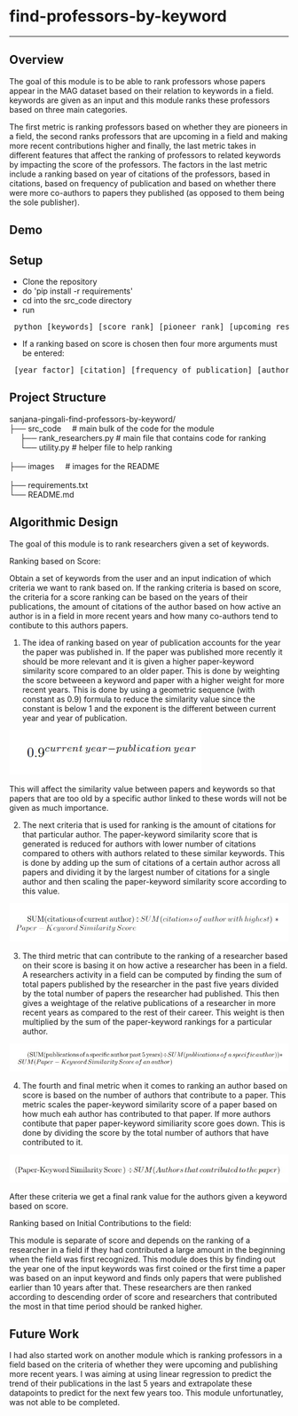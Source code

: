 # find-professors-by-keyword
-----------------------------
Overview
-----------------------------
The goal of this module is to be able to rank professors whose papers appear in the MAG dataset based on their relation to keywords in a field. keywords are given as an input and this module ranks these professors based on three main categories. 

The first metric is ranking professors based on whether they are pioneers in a field, the second ranks professors that are upcoming in a field and making more recent contributions higher and finally, the last metric takes in different features that affect the ranking of professors to related keywords by impacting the score of the professors. The factors in the last metric include a ranking based on year of citations of the professors, based in citations, based on frequency of publication and based on whether there were more co-authors to papers they published (as opposed to them being the sole publisher).
<br/>

Demo
-----------------------------

Setup
-----------------------------
- Clone the repository
- do 'pip install -r requirements'
- cd into the src_code directory
- run
<pre> python [keywords] [score rank] [pioneer rank] [upcoming researcher rank] </pre>
- If a ranking based on score is chosen then four more arguments must be entered:
<pre> [year factor] [citation] [frequency of publication] [author count] </pre>
Project Structure
-----------------------------
sanjana-pingali-find-professors-by-keyword/
</br>
├── src_code    &nbsp;   &nbsp;                                  # main bulk of the code for the module </br> 
&nbsp;   &nbsp;   &nbsp;├── rank_researchers.py    # main file that contains code for ranking </br> 
&nbsp;   &nbsp;   &nbsp;└── utility.py             # helper file to help ranking  </br>  
├── images    &nbsp;   &nbsp;                                  # images for the README </br>  
├── requirements.txt </br>
└── README.md </br>

Algorithmic Design
-----------------------------
The goal of this module is to rank researchers given a set of keywords.

Ranking based on Score: </br>

Obtain a set of keywords from the user and an input indication of which criteria we want to rank based on. If the ranking criteria is based on score,  the criteria for a score ranking can be based on the years of their publications, the amount of citations of the author based on how active an author is in a field in more recent years and how many co-authors tend to contibute to this authors papers.

1. The idea of ranking based on year of publication accounts for the year the paper was published in. If the paper was published more recently it should be more relevant and it is given a higher paper-keyword similarity score compared to an older paper. This is done by weighting the score betweeen a keyword and paper with a higher weight for more recent years. This is done by using a geometric sequence (with constant as 0.9) formula to reduce the similarity value since the constant is below 1 and the exponent is the different between current year and year of publication.

![alt_text](https://github.com/Forward-UIUC-2022S/sanjana-pingali-find-professors-by-keyword/blob/main/images/Capture.JPG)


This will affect the similarity value between papers and keywords so that papers that are too old by a specific author linked to these words will not be given as much importance.

2. The next criteria that is used for ranking is the amount of citations for that particular author. The paper-keyword similarity score that is generated is reduced for authors with lower number of citations compared to others with authors related to these similar keywords. This is done by adding up the sum of citations of a certain author across all papers and dividing it by the largest number of citations for a single author and then scaling the paper-keyword similarity score according to this value.

![alt_text](https://github.com/Forward-UIUC-2022S/sanjana-pingali-find-professors-by-keyword/blob/main/images/Capture1.JPG)

3. The third metric that can contribute to the ranking of a researcher based on their score is basing it on how active a researcher has been in a field. A researchers activity in a field can be computed by finding the sum of total papers published by the researcher in the past five years divided by the total number of papers the researcher had published. This then gives a weightage of the relative publications of a researcher in more recent years as compared to the rest of their career. This weight is then multiplied by the sum of the paper-keyword rankings for a particular author. 

![alt_text](https://github.com/Forward-UIUC-2022S/sanjana-pingali-find-professors-by-keyword/blob/main/images/freq_of_words.JPG)

4. The fourth and final metric when it comes to ranking an author based on score is based on the number of authors that contribute to a paper. This metric scales the paper-keyword similarity score of a paper based on how much eah author has contributed to that paper. If more authors contibute that paper paper-keyword similiarity score goes down. This is done by dividing the score by the total number of authors that have contributed to it.

![alt_text](https://github.com/Forward-UIUC-2022S/sanjana-pingali-find-professors-by-keyword/blob/main/images/no_of_authors.JPG)


After these criteria we get a final rank value for the authors given a keyword based on score.

Ranking based on Initial Contributions to the field: </br>

This module is separate of score and depends on the ranking of a researcher in a field if they had contributed a large amount in the beginning when the field was first recognized. This module does this by finding out the year one of the input keywords was first coined or the first time a paper was based on an input keyword and finds only papers that were published earlier than 10 years after that. These researchers are then ranked according to descending order of score and researchers that contributed the most in that time period should be ranked higher.

Future Work
-----------------------------
I had also started work on another module which is ranking professors in a field based on the criteria of whether they were upcoming and publishing more recent years. I was aiming at using linear regression to predict the trend of their publications in the last 5 years and extrapolate these datapoints to predict for the next few years too. This module unfortunatley, was not able to be completed.
